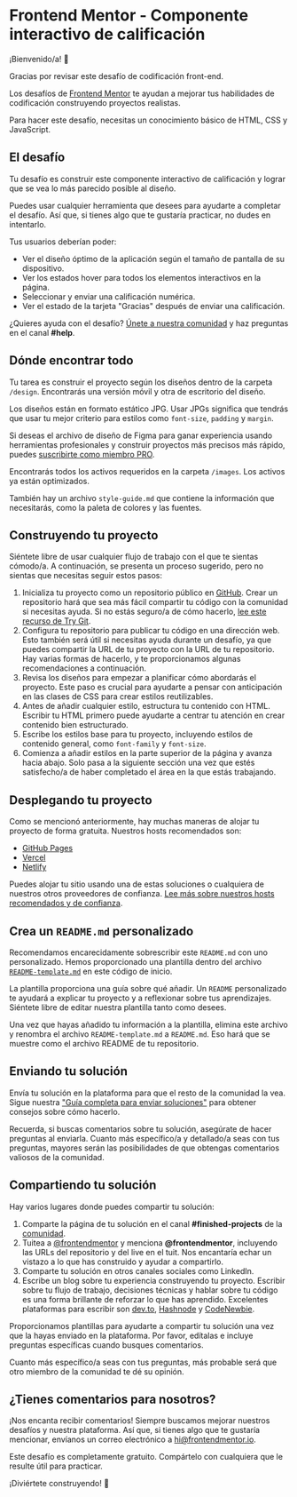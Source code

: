 # Frontend Mentor - Componente interactivo de calificación

¡Bienvenido/a! 👋

Gracias por revisar este desafío de codificación front-end.

Los desafíos de [Frontend Mentor](https://www.frontendmentor.io) te ayudan a mejorar tus habilidades de codificación construyendo proyectos realistas.

Para hacer este desafío, necesitas un conocimiento básico de HTML, CSS y JavaScript.

## El desafío

Tu desafío es construir este componente interactivo de calificación y lograr que se vea lo más parecido posible al diseño.

Puedes usar cualquier herramienta que desees para ayudarte a completar el desafío. Así que, si tienes algo que te gustaría practicar, no dudes en intentarlo.

Tus usuarios deberían poder:

- Ver el diseño óptimo de la aplicación según el tamaño de pantalla de su dispositivo.
- Ver los estados hover para todos los elementos interactivos en la página.
- Seleccionar y enviar una calificación numérica.
- Ver el estado de la tarjeta "Gracias" después de enviar una calificación.

¿Quieres ayuda con el desafío? [Únete a nuestra comunidad](https://www.frontendmentor.io/community) y haz preguntas en el canal **#help**.

## Dónde encontrar todo

Tu tarea es construir el proyecto según los diseños dentro de la carpeta `/design`. Encontrarás una versión móvil y otra de escritorio del diseño.

Los diseños están en formato estático JPG. Usar JPGs significa que tendrás que usar tu mejor criterio para estilos como `font-size`, `padding` y `margin`.

Si deseas el archivo de diseño de Figma para ganar experiencia usando herramientas profesionales y construir proyectos más precisos más rápido, puedes [suscribirte como miembro PRO](https://www.frontendmentor.io/pro).

Encontrarás todos los activos requeridos en la carpeta `/images`. Los activos ya están optimizados.

También hay un archivo `style-guide.md` que contiene la información que necesitarás, como la paleta de colores y las fuentes.

## Construyendo tu proyecto

Siéntete libre de usar cualquier flujo de trabajo con el que te sientas cómodo/a. A continuación, se presenta un proceso sugerido, pero no sientas que necesitas seguir estos pasos:

1.  Inicializa tu proyecto como un repositorio público en [GitHub](https://github.com/). Crear un repositorio hará que sea más fácil compartir tu código con la comunidad si necesitas ayuda. Si no estás seguro/a de cómo hacerlo, [lee este recurso de Try Git](https://try.github.io/).
2.  Configura tu repositorio para publicar tu código en una dirección web. Esto también será útil si necesitas ayuda durante un desafío, ya que puedes compartir la URL de tu proyecto con la URL de tu repositorio. Hay varias formas de hacerlo, y te proporcionamos algunas recomendaciones a continuación.
3.  Revisa los diseños para empezar a planificar cómo abordarás el proyecto. Este paso es crucial para ayudarte a pensar con anticipación en las clases de CSS para crear estilos reutilizables.
4.  Antes de añadir cualquier estilo, estructura tu contenido con HTML. Escribir tu HTML primero puede ayudarte a centrar tu atención en crear contenido bien estructurado.
5.  Escribe los estilos base para tu proyecto, incluyendo estilos de contenido general, como `font-family` y `font-size`.
6.  Comienza a añadir estilos en la parte superior de la página y avanza hacia abajo. Solo pasa a la siguiente sección una vez que estés satisfecho/a de haber completado el área en la que estás trabajando.

## Desplegando tu proyecto

Como se mencionó anteriormente, hay muchas maneras de alojar tu proyecto de forma gratuita. Nuestros hosts recomendados son:

-   [GitHub Pages](https://pages.github.com/)
-   [Vercel](https://vercel.com/)
-   [Netlify](https://www.netlify.com/)

Puedes alojar tu sitio usando una de estas soluciones o cualquiera de nuestros otros proveedores de confianza. [Lee más sobre nuestros hosts recomendados y de confianza](https://medium.com/frontend-mentor/frontend-mentor-trusted-hosting-providers-bf000dfebe).

## Crea un `README.md` personalizado

Recomendamos encarecidamente sobrescribir este `README.md` con uno personalizado. Hemos proporcionado una plantilla dentro del archivo [`README-template.md`](./README-template.md) en este código de inicio.

La plantilla proporciona una guía sobre qué añadir. Un `README` personalizado te ayudará a explicar tu proyecto y a reflexionar sobre tus aprendizajes. Siéntete libre de editar nuestra plantilla tanto como desees.

Una vez que hayas añadido tu información a la plantilla, elimina este archivo y renombra el archivo `README-template.md` a `README.md`. Eso hará que se muestre como el archivo README de tu repositorio.

## Enviando tu solución

Envía tu solución en la plataforma para que el resto de la comunidad la vea. Sigue nuestra ["Guía completa para enviar soluciones"](https://medium.com/frontend-mentor/a-complete-guide-to-submitting-solutions-on-frontend-mentor-ac6384162248) para obtener consejos sobre cómo hacerlo.

Recuerda, si buscas comentarios sobre tu solución, asegúrate de hacer preguntas al enviarla. Cuanto más específico/a y detallado/a seas con tus preguntas, mayores serán las posibilidades de que obtengas comentarios valiosos de la comunidad.

## Compartiendo tu solución

Hay varios lugares donde puedes compartir tu solución:

1.  Comparte la página de tu solución en el canal **#finished-projects** de la [comunidad](https://www.frontendmentor.io/community).
2.  Tuitea a [@frontendmentor](https://twitter.com/frontendmentor) y menciona **@frontendmentor**, incluyendo las URLs del repositorio y del live en el tuit. Nos encantaría echar un vistazo a lo que has construido y ayudar a compartirlo.
3.  Comparte tu solución en otros canales sociales como LinkedIn.
4.  Escribe un blog sobre tu experiencia construyendo tu proyecto. Escribir sobre tu flujo de trabajo, decisiones técnicas y hablar sobre tu código es una forma brillante de reforzar lo que has aprendido. Excelentes plataformas para escribir son [dev.to](https://dev.to/), [Hashnode](https://hashnode.com/) y [CodeNewbie](https://community.codenewbie.org/).

Proporcionamos plantillas para ayudarte a compartir tu solución una vez que la hayas enviado en la plataforma. Por favor, edítalas e incluye preguntas específicas cuando busques comentarios.

Cuanto más específico/a seas con tus preguntas, más probable será que otro miembro de la comunidad te dé su opinión.

## ¿Tienes comentarios para nosotros?

¡Nos encanta recibir comentarios! Siempre buscamos mejorar nuestros desafíos y nuestra plataforma. Así que, si tienes algo que te gustaría mencionar, envíanos un correo electrónico a hi@frontendmentor.io.

Este desafío es completamente gratuito. Compártelo con cualquiera que le resulte útil para practicar.

¡Diviértete construyendo! 🚀
